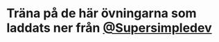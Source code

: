 <h1>Träna på de här övningarna som laddats ner från <a href="https://supersimple.dev">@Supersimpledev</a></h1>
